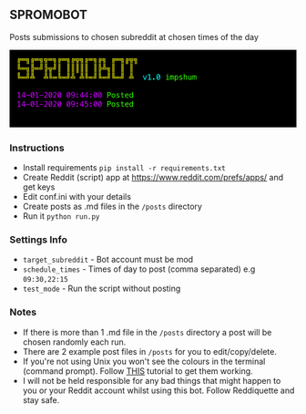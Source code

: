 ## SPROMOBOT

Posts submissions to chosen subreddit at chosen times of the day

![](ss.jpg)

### Instructions

-   Install requirements `pip install -r requirements.txt`
-   Create Reddit (script) app at <https://www.reddit.com/prefs/apps/> and get keys
-   Edit conf.ini with your details
-   Create posts as .md files in the `/posts` directory
-   Run it `python run.py`

### Settings Info

-   `target_subreddit` - Bot account must be mod
-   `schedule_times` - Times of day to post (comma separated) e.g `09:30,22:15`
-   `test_mode` - Run the script without posting

### Notes

-   If there is more than 1 .md file in the `/posts` directory a post will be chosen randomly each run.
-   There are 2 example post files in `/posts` for you to edit/copy/delete.
-   If you're not using Unix you won't see the colours in the terminal (command prompt). Follow [THIS](https://recycledrobot.co.uk/words/?print-python-colours) tutorial to get them working.
-   I will not be held responsible for any bad things that might happen to you or your Reddit account whilst using this bot. Follow Reddiquette and stay safe.

